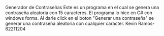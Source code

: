 Generador de Contraseñas 
Este es un programa en el cual se genera una contraseña aleatoria con 15 caracteres. El programa lo hice en C# con windows forms. Al darle click en el boton "Generar una contraseña" se generar una contraseña aleatoria con cualquier caracter.
Kevin Ramos-62211204
